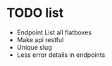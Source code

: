 # TODO list

- Endpoint List all flatboxes
- Make api restful
- Unique slug
- Less error details in endpoints
